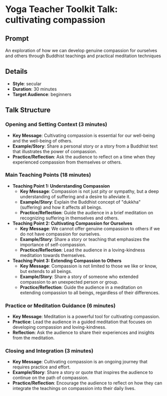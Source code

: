 # Yoga Teacher Toolkit Talk: cultivating compassion

## Prompt

An exploration of how we can develop genuine compassion for ourselves and others through Buddhist teachings and practical meditation techniques

## Details

- **Style**: secular
- **Duration**: 30 minutes
- **Target Audience**: beginners

## Talk Structure

### Opening and Setting Context (3 minutes)

- **Key Message**: Cultivating compassion is essential for our well-being and the well-being of others.
- **Example/Story**: Share a personal story or a story from a Buddhist text that illustrates the power of compassion.
- **Practice/Reflection**: Ask the audience to reflect on a time when they experienced compassion from themselves or others.

### Main Teaching Points (18 minutes)

- **Teaching Point 1: Understanding Compassion**
  - **Key Message**: Compassion is not just pity or sympathy, but a deep understanding of suffering and a desire to alleviate it.
  - **Example/Story**: Explain the Buddhist concept of "dukkha" (suffering) and how it affects all beings.
  - **Practice/Reflection**: Guide the audience in a brief meditation on recognizing suffering in themselves and others.
- **Teaching Point 2: Cultivating Compassion for Ourselves**
  - **Key Message**: We cannot offer genuine compassion to others if we do not have compassion for ourselves.
  - **Example/Story**: Share a story or teaching that emphasizes the importance of self-compassion.
  - **Practice/Reflection**: Lead the audience in a loving-kindness meditation towards themselves.
- **Teaching Point 3: Extending Compassion to Others**
  - **Key Message**: Compassion is not limited to those we like or know, but extends to all beings.
  - **Example/Story**: Share a story of someone who extended compassion to an unexpected person or group.
  - **Practice/Reflection**: Guide the audience in a meditation on extending compassion to all beings, regardless of their differences.

### Practice or Meditation Guidance (6 minutes)

- **Key Message**: Meditation is a powerful tool for cultivating compassion.
- **Practice**: Lead the audience in a guided meditation that focuses on developing compassion and loving-kindness.
- **Reflection**: Ask the audience to share their experiences and insights from the meditation.

### Closing and Integration (3 minutes)

- **Key Message**: Cultivating compassion is an ongoing journey that requires practice and effort.
- **Example/Story**: Share a story or quote that inspires the audience to continue on the path of compassion.
- **Practice/Reflection**: Encourage the audience to reflect on how they can integrate the teachings on compassion into their daily lives.
